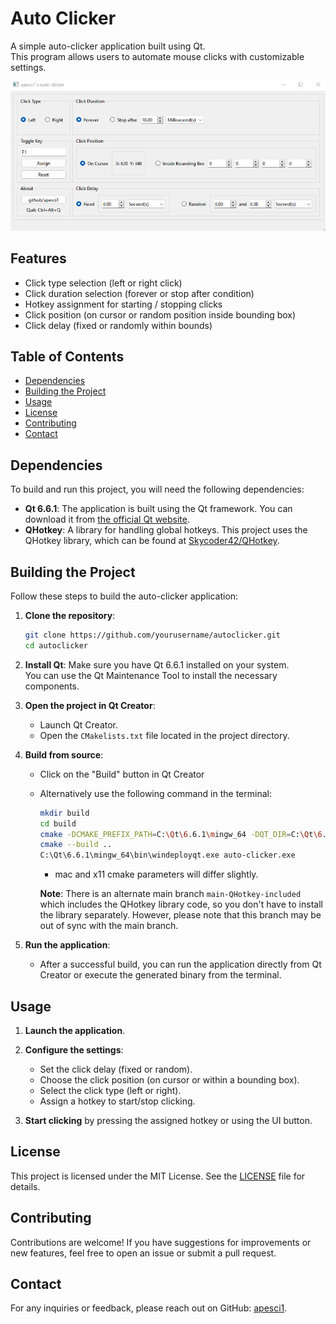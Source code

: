 # Auto Clicker

A simple auto-clicker application built using Qt.   
This program allows users to automate mouse clicks with customizable settings.

![auto-clicker-ui](image.png)

## Features

- Click type selection (left or right click)
- Click duration selection (forever or stop after condition)
- Hotkey assignment for starting / stopping clicks
- Click position (on cursor or random position inside bounding box)
- Click delay (fixed or randomly within bounds)

## Table of Contents

- [Dependencies](#dependencies)
- [Building the Project](#building-the-project)
- [Usage](#usage)
- [License](#license)
- [Contributing](#contributing)
- [Contact](#contact)

## Dependencies

To build and run this project, you will need the following dependencies:

- **Qt 6.6.1**: The application is built using the Qt framework. You can download it from [the official Qt website](https://www.qt.io/download).
- **QHotkey**: A library for handling global hotkeys. This project uses the QHotkey library, which can be found at [Skycoder42/QHotkey](https://github.com/Skycoder42/QHotkey).

## Building the Project

Follow these steps to build the auto-clicker application:

1. **Clone the repository**:
   ```bash
   git clone https://github.com/yourusername/autoclicker.git
   cd autoclicker
   ```

2. **Install Qt**: Make sure you have Qt 6.6.1 installed on your system.   
You can use the Qt Maintenance Tool to install the necessary components.

3. **Open the project in Qt Creator**:
   - Launch Qt Creator.  
   - Open the `CMakelists.txt` file located in the project directory.

4. **Build from source**:
   - Click on the "Build" button in Qt Creator  
   - Alternatively use the following command in the terminal:
     ```bash
     mkdir build
     cd build
     cmake -DCMAKE_PREFIX_PATH=C:\Qt\6.6.1\mingw_64 -DQT_DIR=C:\Qt\6.6.1\mingw_64\lib\cmake -DCMAKE_GENERATOR=Ninja ..
     cmake --build ..
     C:\Qt\6.6.1\mingw_64\bin\windeployqt.exe auto-clicker.exe
     ```
     - mac and x11 cmake parameters will differ slightly.

     **Note**: There is an alternate main branch `main-QHotkey-included` which includes the QHotkey library code, so you don't have to install the library separately. However, please note that this branch may be out of sync with the main branch.

5. **Run the application**:
   - After a successful build, you can run the application directly from Qt Creator or execute the generated binary from the terminal.

## Usage

1. **Launch the application**.
2. **Configure the settings**:
   - Set the click delay (fixed or random).
   - Choose the click position (on cursor or within a bounding box).
   - Select the click type (left or right).
   - Assign a hotkey to start/stop clicking.  
     
3. **Start clicking** by pressing the assigned hotkey or using the UI button.

## License

This project is licensed under the MIT License. See the [LICENSE](LICENSE) file for details.

## Contributing

Contributions are welcome! If you have suggestions for improvements or new features, feel free to open an issue or submit a pull request.

## Contact

For any inquiries or feedback, please reach out on GitHub: [apesci1](https://github.com/apesci1).